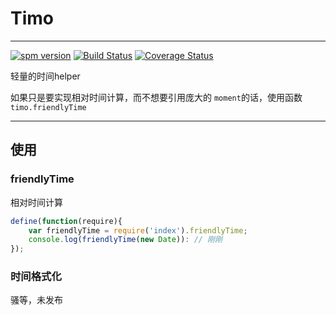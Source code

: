 # Timo

---

[![spm version](http://moekit.com/badge/timo)](http://moekit.com/package/timo)
[![Build Status](https://img.shields.io/travis/MoeKit/timo.svg)](https://travis-ci.org/MoeKit/timo)
[![Coverage Status](https://img.shields.io/coveralls/MoeKit/timo.svg)](https://coveralls.io/r/MoeKit/timo)

轻量的时间helper

如果只是要实现相对时间计算，而不想要引用庞大的 `moment`的话，使用函数 `timo.friendlyTime`

---


## 使用

### friendlyTime
相对时间计算

```js
define(function(require){
    var friendlyTime = require('index').friendlyTime;
    console.log(friendlyTime(new Date)): // 刚刚
});
```

### 时间格式化
骚等，未发布
